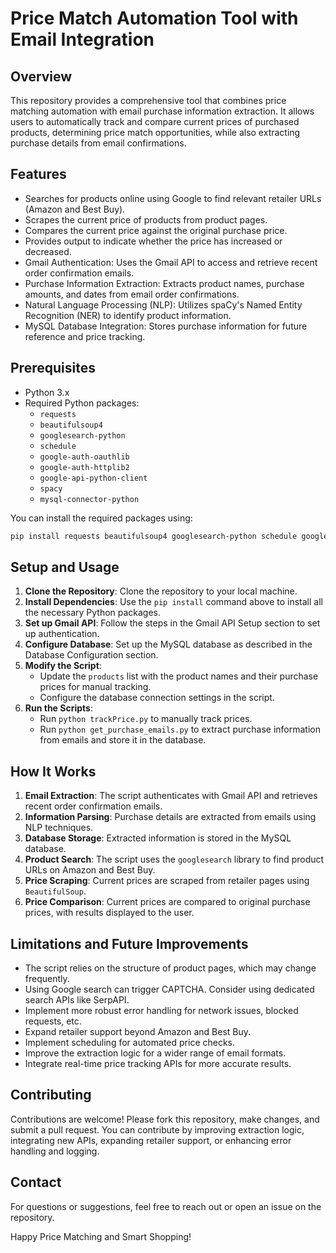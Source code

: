 # Price Match Automation Tool with Email Integration

## Overview

This repository provides a comprehensive tool that combines price matching automation with email purchase information extraction. It allows users to automatically track and compare current prices of purchased products, determining price match opportunities, while also extracting purchase details from email confirmations.

## Features

- Searches for products online using Google to find relevant retailer URLs (Amazon and Best Buy).
- Scrapes the current price of products from product pages.
- Compares the current price against the original purchase price.
- Provides output to indicate whether the price has increased or decreased.
- Gmail Authentication: Uses the Gmail API to access and retrieve recent order confirmation emails.
- Purchase Information Extraction: Extracts product names, purchase amounts, and dates from email order confirmations.
- Natural Language Processing (NLP): Utilizes spaCy's Named Entity Recognition (NER) to identify product information.
- MySQL Database Integration: Stores purchase information for future reference and price tracking.

## Prerequisites

- Python 3.x
- Required Python packages:
    - `requests`
    - `beautifulsoup4`
    - `googlesearch-python`
    - `schedule`
    - `google-auth-oauthlib`
    - `google-auth-httplib2`
    - `google-api-python-client`
    - `spacy`
    - `mysql-connector-python`

You can install the required packages using:

```bash
pip install requests beautifulsoup4 googlesearch-python schedule google-auth-oauthlib google-auth-httplib2 google-api-python-client spacy mysql-connector-python
```

## Setup and Usage

1. **Clone the Repository**: Clone the repository to your local machine.
2. **Install Dependencies**: Use the `pip install` command above to install all the necessary Python packages.
3. **Set up Gmail API**: Follow the steps in the Gmail API Setup section to set up authentication.
4. **Configure Database**: Set up the MySQL database as described in the Database Configuration section.
5. **Modify the Script**:
    - Update the `products` list with the product names and their purchase prices for manual tracking.
    - Configure the database connection settings in the script.
6. **Run the Scripts**:
    - Run `python trackPrice.py` to manually track prices.
    - Run `python get_purchase_emails.py` to extract purchase information from emails and store it in the database.

## How It Works

1. **Email Extraction**: The script authenticates with Gmail API and retrieves recent order confirmation emails.
2. **Information Parsing**: Purchase details are extracted from emails using NLP techniques.
3. **Database Storage**: Extracted information is stored in the MySQL database.
4. **Product Search**: The script uses the `googlesearch` library to find product URLs on Amazon and Best Buy.
5. **Price Scraping**: Current prices are scraped from retailer pages using `BeautifulSoup`.
6. **Price Comparison**: Current prices are compared to original purchase prices, with results displayed to the user.

## Limitations and Future Improvements

- The script relies on the structure of product pages, which may change frequently.
- Using Google search can trigger CAPTCHA. Consider using dedicated search APIs like SerpAPI.
- Implement more robust error handling for network issues, blocked requests, etc.
- Expand retailer support beyond Amazon and Best Buy.
- Implement scheduling for automated price checks.
- Improve the extraction logic for a wider range of email formats.
- Integrate real-time price tracking APIs for more accurate results.


## Contributing

Contributions are welcome! Please fork this repository, make changes, and submit a pull request. You can contribute by improving extraction logic, integrating new APIs, expanding retailer support, or enhancing error handling and logging.

## Contact

For questions or suggestions, feel free to reach out or open an issue on the repository.

Happy Price Matching and Smart Shopping!
